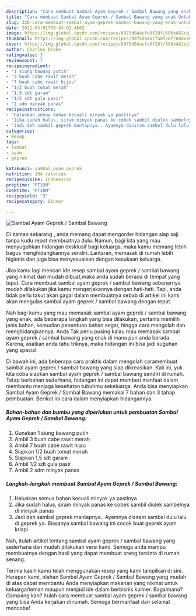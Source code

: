 ```yaml
---
description: "Cara membuat Sambal Ayam Geprek / Sambal Bawang yang enak Untuk Jualan"
title: "Cara membuat Sambal Ayam Geprek / Sambal Bawang yang enak Untuk Jualan"
slug: 328-cara-membuat-sambal-ayam-geprek-sambal-bawang-yang-enak-untuk-jualan
date: 2021-05-01T09:43:01.460Z
image: https://img-global.cpcdn.com/recipes/d975d84acfa0f28f/680x482cq70/sambal-ayam-geprek-sambal-bawang-foto-resep-utama.jpg
thumbnail: https://img-global.cpcdn.com/recipes/d975d84acfa0f28f/680x482cq70/sambal-ayam-geprek-sambal-bawang-foto-resep-utama.jpg
cover: https://img-global.cpcdn.com/recipes/d975d84acfa0f28f/680x482cq70/sambal-ayam-geprek-sambal-bawang-foto-resep-utama.jpg
author: Charles Drake
ratingvalue: 3
reviewcount: 7
recipeingredient:
- "1 siung bawang putih"
- "3 buah cabe rawit merah"
- "7 buah cabe rawit hijau"
- "1/2 buah tomat merah"
- "1,5 sdt garam"
- "1/2 sdt gula pasir"
- "2 sdm minyak panas"
recipeinstructions:
- "Haluskan semua bahan kecuali minyak ya pastinya"
- "Jika sudah halus, siram minyak panas ke cobek sambil diulek sambelnya di minyak panas"
- "Jadi deh sambal geprek mantapnya.. Ayamnya disiram sambel dulu lalu di geprek ya. Biasanya sambal bawang ini cocok buat geprek ayam krispi"
categories:
- Resep
tags:
- sambal
- ayam
- geprek

katakunci: sambal ayam geprek 
nutrition: 104 calories
recipecuisine: Indonesian
preptime: "PT33M"
cooktime: "PT30M"
recipeyield: "3"
recipecategory: Dinner

---
```



![Sambal Ayam Geprek / Sambal Bawang](https://img-global.cpcdn.com/recipes/d975d84acfa0f28f/680x482cq70/sambal-ayam-geprek-sambal-bawang-foto-resep-utama.jpg)

Di zaman  sekarang , anda memang dapat mengorder hidangan siap saji tanpa kudu repot membuatnya dulu. Namun, bagi kita yang mau menyuguhkan hidangan eksklusif bagi keluarga, maka kamu memang lebih bagus menghidangkannya sendiri. Lantaran, memasak di rumah lebih higienis dan juga bisa menyesuaikan dengan kesukaan keluarga.

Jika kamu lagi mencari ide resep sambal ayam geprek / sambal bawang yang nikmat dan mudah dibuat,maka anda sudah berada di tempat yang tepat. Cara membuat sambal ayam geprek / sambal bawang  sebenarnya mudah dilakukan jika kamu mengerjakannya dengan hati-hati. Tapi, anda tidak perlu takut akan gagal dalam membuatnya 
sebab di artikel ini kami akan mengulas sambal ayam geprek / sambal bawang dengan tepat.  



Nah bagi kamu yang mau memasak sambal ayam geprek / sambal bawang yang enak, ada beberapa langkah yang bisa dilakukan, pertama memilih jenis bahan, kemudian penentuan bahan segar, hingga cara mengolah dan menghidangkannya. Anda Tak perlu pusing kalau mau memasak sambal ayam geprek / sambal bawang yang enak di mana pun anda berada. Karena, asalkan anda  tahu triknya, maka hidangan ini bisa jadi suguhan yang spesial.

Di bawah ini, ada beberapa cara praktis  dalam mengolah caramembuat sambal ayam geprek / sambal bawang yang siap dikreasikan. Kali ini, yuk kita coba siapkan sambal ayam geprek / sambal bawang sendiri di rumah. Tetap berbahan sederhana, hidangan ini dapat memberi manfaat dalam membantu menjaga kesehatan tubuhmu sekeluarga. Anda bisa menyiapkan Sambal Ayam Geprek / Sambal Bawang memakai 7 bahan dan 3 tahap pembuatan. Berikut ini cara dalam menyiapkan hidangannya.

<!--inarticleads1-->

##### Bahan-bahan dan bumbu yang diperlukan untuk pembuatan Sambal Ayam Geprek / Sambal Bawang:

1. Gunakan 1 siung bawang putih
1. Ambil 3 buah cabe rawit merah
1. Ambil 7 buah cabe rawit hijau
1. Siapkan 1/2 buah tomat merah
1. Siapkan 1,5 sdt garam
1. Ambil 1/2 sdt gula pasir
1. Ambil 2 sdm minyak panas




<!--inarticleads2-->

##### Langkah-langkah membuat Sambal Ayam Geprek / Sambal Bawang:

1. Haluskan semua bahan kecuali minyak ya pastinya
1. Jika sudah halus, siram minyak panas ke cobek sambil diulek sambelnya di minyak panas
1. Jadi deh sambal geprek mantapnya.. Ayamnya disiram sambel dulu lalu di geprek ya. Biasanya sambal bawang ini cocok buat geprek ayam krispi




Nah, itulah artikel tentang  sambal ayam geprek / sambal bawang  yang sederhana dan mudah dilakukan versi kami. Semoga anda mampu membuatnya dengan hasil yang dapat membuat oreng tercinta di rumah senang. 

Terima kasih kamu telah menggunakan resep yang kami tampilkan di sini. Harapan kami, olahan  Sambal Ayam Geprek / Sambal Bawang yang mudah di atas dapat membantu Anda menyiapkan makanan yang nikmat untuk keluarga/teman maupun menjadi ide dalam berbisnis kuliner. Bagaimana? Gampang kan? Itulah cara membuat sambal ayam geprek / sambal bawang yang bisa Anda kerjakan di rumah. Semoga bermanfaat dan selamat mencoba!

